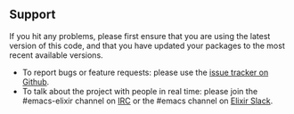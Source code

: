 ## Support

If you hit any problems, please first ensure that you are using the latest version of this code,
and that you have updated your packages to the most recent available versions.

* To report bugs or feature requests: please use the [issue tracker on Github](https://github.com/tonini/alchemist.el/issues).
* To talk about the project with people in real time: please join the #emacs-elixir channel on [IRC](https://en.wikipedia.org/wiki/Internet_Relay_Chat)
  or the #emacs channel on [Elixir Slack](https://elixir-lang.slack.com).
